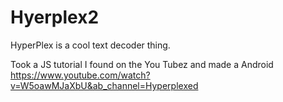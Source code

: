 # Hyerplex2
HyperPlex is a cool text decoder thing.

Took a JS tutorial I found on the You Tubez and made a Android 
https://www.youtube.com/watch?v=W5oawMJaXbU&ab_channel=Hyperplexed
